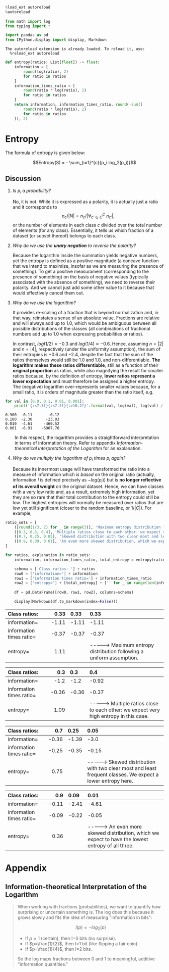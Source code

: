 ```python
%load_ext autoreload
%autoreload
    
from math import log
from typing import *

import pandas as pd
from IPython.display import display, Markdown
```

    The autoreload extension is already loaded. To reload it, use:
      %reload_ext autoreload



```python
def entropy(ratios: List[float]) -> float:
    information = [
        round(log(ratio), 2)
        for ratio in ratios
    ]
    information_times_ratio = [
        round(ratio * log(ratio), 2)
        for ratio in ratios
    ]
    return information, information_times_ratio, round(-sum([
        round(ratio * log(ratio), 2)
        for ratio in ratios
    ]), 2)
```

# Entropy

The formula of entropy is given below:

$$Entropy(S) = - \sum_{i=1}^{c}{p_i log_2(p_i)}$$

## Discussion

1. _Is $p_i$ a probability?_

   No, it is not. While it is expressed as a polarity, it is actually just a ratio and it corresponds to $$n_c / |N| = n_c / |\forall_{c' \in C}^{C}\ n_{c'}|,$$ or the number of elements in each class $c$ divided over the total number of elements (for any class). Essentially, it tells us which fraction of a dataset (or subset thereof) belongs to each class.
2. _Why do we use the **unary negation** to reverse the polarity?_

   Because the logarithm inside the summation yields negative numbers, yet the entropy is defined as a positive magnitude (a concave function that we intend to maximize, insofar as we are measuring the presence of something). To get a positive measurament (corresponding to the presence of something) on the basis of negative values (typically associated with the absence of something), we need to reverse their polarity. And we cannot just add some other value to it because that would effectively cancel them out.
4. _Why do we use the logarithm?_

   It provides re-scaling of a fraction that is beyond normalization and, in that way, reinstates a sense of an absolute value. Fractions are relative and will always add up to $1.0$, which would be ambiguous between all possible distributions of the classes (all combinations of fractional numbers add up to $1.0$ when expressing probabilities or ratios).

   In contrast, $log(1/2) \approx -0.3$ and $log(1/4) \approx -0.6$. Hence, assuming $n = |2|$ and $n = |4|$, respectively (under the uniformity assumption), the sum of their entropies is $-0.6$ and $-2.4$, despite the fact that the sum of the ratios themselves would still be $1.0$ and $1.0$, and non-differentiable. **The logarithm makes these ratios differentiable**, still as a function of their **original proportion** as ratios, while also magnifying the result for smaller ratios because, by the definition of entropy, **lower ratios represent a lower expectation** and must therefore be assigned a higher entropy. The (negative) logarithm over-represents smaller values because, for a small ratio, it is orders of magnitude greater than the ratio itself, e.g.


```python
for val in [0.9, 0.1, 0.01, 0.001]:
    print('{:<7.3f}{:<7.2f}{:>10.2f}'.format(val, log(val), log(val) / val))
```

    0.900  -0.11       -0.12
    0.100  -2.30      -23.03
    0.010  -4.61     -460.52
    0.001  -6.91    -6907.76


<p style="margin-left: 30px;">In this respect, the logarithm provides a straightforward interpretation in terms of information theory. Refer to appendix <i>Information-theoretical Interpretation of the Logarithm</i> for an explanation.</p>

4. _Why do we multiply the logarithm of $p_i$ times $p_i$ again?_

   Because its innermost usage will have transformed the ratio into a measure of information which _is based_ on the original ratio (actually, information $I$ is defined precisely as $-log(p_i)$) but is **no longer reflective of its overall weight** on the original dataset. Hence, we can have classes with a very low ratio and, as a result, extremely high information, yet they are so rare that their total contribution to the entropy could still be low. The highest entropies will normally be measured over ratios that are low yet still significant (closer to the random baseline, or $1 / |C|$).
    For example, 


```python
ratio_sets = [
    ([round(1/3, 2) for _ in range(3)], 'Maximum entropy distribution following a uniform assumption.'),
    ([0.3, 0.3, 0.4], 'Multiple ratios close to each other: we expect very high entropy in this case.'),
    ([0.7, 0.25, 0.05], 'Skewed distribution with two clear most and least frequent classes. We expect a lower entropy here.'),
    ([0.9, 0.09, 0.01], 'An even more skewed distribution, which we expect to have the lowest entropy of all three.')
]

for ratios, explanation in ratio_sets:
    information, information_times_ratio, total_entropy = entropy(ratios)

    schema = ['Class ratios: '] + ratios
    row0 = ['information='] + information
    row1 = ['information times ratio='] + information_times_ratio
    row2 = ['entropy='] + [total_entropy] + ['' for _ in range(len(information) - 2)] + [f'-----> {explanation}']
    
    df = pd.DataFrame([row0, row1, row2], columns=schema)

    display(Markdown(df.to_markdown(index=False)))
```


| Class ratios:            |   0.33 | 0.33   | 0.33                                                                |
|:-------------------------|-------:|:-------|:--------------------------------------------------------------------|
| information=             |  -1.11 | -1.11  | -1.11                                                               |
| information times ratio= |  -0.37 | -0.37  | -0.37                                                               |
| entropy=                 |   1.11 |        | -----> Maximum entropy distribution following a uniform assumption. |



| Class ratios:            |   0.3 | 0.3   | 0.4                                                                                   |
|:-------------------------|------:|:------|:--------------------------------------------------------------------------------------|
| information=             | -1.2  | -1.2  | -0.92                                                                                 |
| information times ratio= | -0.36 | -0.36 | -0.37                                                                                 |
| entropy=                 |  1.09 |       | -----> Multiple ratios close to each other: we expect very high entropy in this case. |



| Class ratios:            |   0.7 | 0.25   | 0.05                                                                                                       |
|:-------------------------|------:|:-------|:-----------------------------------------------------------------------------------------------------------|
| information=             | -0.36 | -1.39  | -3.0                                                                                                       |
| information times ratio= | -0.25 | -0.35  | -0.15                                                                                                      |
| entropy=                 |  0.75 |        | -----> Skewed distribution with two clear most and least frequent classes. We expect a lower entropy here. |



| Class ratios:            |   0.9 | 0.09   | 0.01                                                                                              |
|:-------------------------|------:|:-------|:--------------------------------------------------------------------------------------------------|
| information=             | -0.11 | -2.41  | -4.61                                                                                             |
| information times ratio= | -0.09 | -0.22  | -0.05                                                                                             |
| entropy=                 |  0.36 |        | -----> An even more skewed distribution, which we expect to have the lowest entropy of all three. |


# Appendix

## Information-theoretical Interpretation of the Logarithm

<a id="information_theoretical_interpretation"></a>

> When working with fractions (probabilities), we want to quantify how surprising or uncertain something is.
> The log does this because it grows slowly and fits the idea of measuring "information in bits":
> 
> $$I(p)=−log_2(p)$$
> 
> - If $p=1$ (certain), then I=0 bits (no surprise).
> - If $p=\frac{1}{2}$, then I=1 bit (like flipping a fair coin).
> - If $p=\frac{1}{4}$, then I=2 bits.
> 
> So the log maps fractions between 0 and 1 to meaningful, additive "information quantities."
